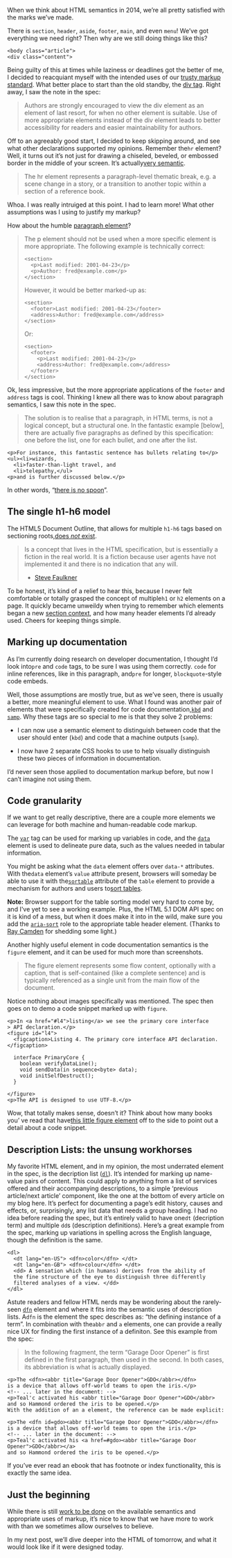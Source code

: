 When we think about HTML semantics in 2014, we’re all pretty satisfied
with the marks we’ve made.

There is `section`, `header`, `aside`, `footer`, `main`, and even `menu`!
We’ve got everything we need right? Then why are we still doing things like this?

    <body class="article">
    <div class="content">

Being guilty of this at times while laziness or deadlines got the better of me,
I decided to reacquiant myself with the intended uses of our
[trusty markup standard][1]. What better place to start than the old standby,
the [div tag][2]. Right away, I saw the note in the spec:

> Authors are strongly encouraged to view the div element as an element of last
> resort, for when no other element is suitable. Use of more appropriate elements
> instead of the div element leads to better accessibility for readers and easier
> maintainability for authors.


Off to an agreeably good start, I decided to keep skipping around, and see what
other declarations supported my opinions. Remember the`hr` element? Well, it
turns out it’s not just for drawing a chiseled, beveled, or embossed border in
the middle of your screen. It’s actually[very semantic][3].

> The hr element represents a paragraph-level thematic break, e.g. a scene
> change in a story, or a transition to another topic within a section of a
> reference book.

Whoa. I was really intruiged at this point. I had to learn more! What other
assumptions was I using to justify my markup?

How about the humble [paragraph element][4]?

> The p element should not be used when a more specific element is more
> appropriate. The following example is technically correct:
>
>     <section>
>       <p>Last modified: 2001-04-23</p>
>       <p>Author: fred@example.com</p>
>     </section>
>
> However, it would be better marked-up as:
>
>     <section>
>       <footer>Last modified: 2001-04-23</footer>
>       <address>Author: fred@example.com</address>
>     </section>
>
> Or:
>
>     <section>
>       <footer>
>         <p>Last modified: 2001-04-23</p>
>         <address>Author: fred@example.com</address>
>       </footer>
>     </section>

Ok, less impressive, but the more appropriate applications of the `footer` and
`address` tags is cool. Thinking I knew all there was to know about paragraph
semantics, I saw this note in the spec.

> The solution is to realise that a paragraph, in HTML terms, is not a logical
> concept, but a structural one. In the fantastic example [below], there are
> actually five paragraphs as defined by this specification: one before the list,
> one for each bullet, and one after the list.

    <p>For instance, this fantastic sentence has bullets relating to</p>
    <ul><li>wizards,
      <li>faster-than-light travel, and
      <li>telepathy,</ul>
    <p>and is further discussed below.</p>

In other words, “[there is no spoon][5]”.

## The single h1-h6 model

The HTML5 Document Outline, that allows for multiple `h1-h6` tags based on
sectioning roots,[does *not* exist][6].

> Is a concept that lives in the HTML specification, but is essentially a
> fiction in the real world. It is a fiction because user agents have not
> implemented it and there is no indication that any will.
> - [Steve Faulkner][7]

To be honest, it’s kind of a relief to hear this, because I never felt
comfortable or totally grasped the concept of multiple`h1` or `h2` elements on
a page. It quickly became unweildy when trying to remember which elements began
a new [section context][8], and how many header elements I’d already used.
Cheers for keeping things simple.

## Marking up documentation

As I’m currently doing research on developer documentation, I thought I’d
look into`pre` and `code` tags, to be sure I was using them correctly. `code`
for inline references, like in this paragraph, and`pre` for longer,
`blockquote`-style code embeds.

Well, those assumptions are mostly true, but as we’ve seen, there is usually
a better, more meaningful element to use. What I found was another pair of
elements that were specifically created for code documentation,[`kbd`][9] and
[`samp`][10]. Why these tags are so special to me is that they solve 2 problems:

*   I can now use a semantic element to distinguish between code that the user
    should enter
    (`kbd`) and code that a machine outputs (`samp`).

*   I now have 2 separate CSS hooks to use to help visually distinguish these
    two pieces of information in documentation.

I’d never seen those applied to documentation markup before, but now I can’t
imagine not using them.

## Code granularity

If we want to get really descriptive, there are a couple more elements we can
leverage for both machine and human-readable code markup.

The [`var`][11] tag can be used for marking up variables in code, and the
[`data`][12] element is used to delineate pure data, such as the values needed
in tabular information.

You might be asking what the `data` element offers over `data-*` attributes.
With the`data` element’s `value` attribute present, browsers will someday be
able to use it with the[`sortable`][13] attribute of the `table` element to
provide a mechanism for authors and users to[sort tables][14].

**Note:** Browser support for the table sorting model very hard to come by, and
I've yet to see a working example. Plus, the HTML 5.1 DOM API spec on it is kind
of a mess, but when it does make it into in the wild, make sure you add the
[`aria-sort`][15] role to the appropriate table header element. (Thanks to 
[Ray Camden][16] for shedding some light.)

Another highly useful element in code documentation semantics is the `figure`
element, and it can be used for much more than screenshots.

> The figure element represents some flow content, optionally with a caption,
> that is self-contained (like a complete sentence) and is typically referenced as
> a single unit from the main flow of the document.


Notice nothing about images specifically was mentioned. The spec then goes on
to demo a code snippet marked up with `figure`.

    <p>In <a href="#l4">listing</a> we see the primary core interface
    > API declaration.</p>
    <figure id="l4">
      <figcaption>Listing 4. The primary core interface API declaration.</figcaption>
      
      interface PrimaryCore {
        boolean verifyDataLine();
        void sendData(in sequence<byte> data);
        void initSelfDestruct();
      }
      
    </figure>
    <p>The API is designed to use UTF-8.</p>


Wow, that totally makes sense, doesn’t it? Think about how many books you’
ve read that have[this little figure element][17] off to the side to point out
a detail about a code snippet.

## Description Lists: the unsung workhorses

My favorite HTML element, and in my opinion, the most underrated element in the
spec, is the decription list
([`dl`][18]). It’s intended for marking up name-value pairs of content. This
could apply to anything from a list of services offered and their accompanying
descriptions, to a simple ‘previous article/next article’ component, like the
one at the bottom of every article on my blog here. It’s perfect for documenting
a page’s edit history, causes and effects, or, surprisingly, any list data that
needs a group heading. I had no idea before reading the spec, but it’s entirely
valid to have one`dt` (decription term) and multiple `dd`s (description
definitions). Here’s a great example from the spec, marking up variations in
spelling across the English language, though the definition is the same.

    <dl>
      <dt lang="en-US"> <dfn>color</dfn> </dt>
      <dt lang="en-GB"> <dfn>colour</dfn> </dt>
      <dd> A sensation which (in humans) derives from the ability of
      the fine structure of the eye to distinguish three differently
      filtered analyses of a view. </dd>
    </dl>

Astute readers and fellow HTML nerds may be wondering about the rarely-seen
[`dfn`][19] element and where it fits into the semantic uses of description
lists. A`dfn` is the element the spec describes as: “the defining instance of
a term”. In combination with the`abbr` and `a` elements, one can provide a
really nice UX for finding the first instance of a definiton. See this example
from the spec:

> In the following fragment, the term “Garage Door Opener” is first defined
> in the first paragraph, then used in the second. In both cases, its abbreviation
> is what is actually displayed.

    <p>The <dfn><abbr title="Garage Door Opener">GDO</abbr></dfn>
    is a device that allows off-world teams to open the iris.</p>
    <!-- ... later in the document: -->
    <p>Teal'c activated his <abbr title="Garage Door Opener">GDO</abbr>
    and so Hammond ordered the iris to be opened.</p>
    With the addition of an a element, the reference can be made explicit:
    
    <p>The <dfn id=gdo><abbr title="Garage Door Opener">GDO</abbr></dfn>
    is a device that allows off-world teams to open the iris.</p>
    <!-- ... later in the document: -->
    <p>Teal'c activated his <a href=#gdo><abbr title="Garage Door Opener">GDO</abbr></a>
    and so Hammond ordered the iris to be opened.</p>


If you’ve ever read an ebook that has footnote or index functionality, this
is exactly the same idea.

## Just the beginning

While there is still [work to be done][20] on the available semantics and
appropriate uses of markup, it’s nice to know that we have more to work with
than we sometimes allow ourselves to believe.

In my next post, we’ll dive deeper into the HTML of tomorrow, and what it
would look like if it were designed today.

 [1]: https://developer.mozilla.org/en-US/docs/Web/HTML
 [2]: http://www.w3.org/html/wg/drafts/html/master/grouping-content.html#the-div-element
 [3]: http://www.w3.org/html/wg/drafts/html/master/grouping-content.html#the-hr-element
 [4]: http://www.w3.org/html/wg/drafts/html/master/grouping-content.html#the-p-element
 [5]: http://www.youtube.com/watch?v=XO0pcWxcROI
 [6]: http://blog.paciellogroup.com/2013/10/html5-document-outline/
 [7]: http://kevinsuttle.com/posts/the-art-of-html-semantics-pt1/twitter.com/stevefaulkner
 [8]: http://www.w3.org/TR/html5/sections.html#outlines
 [9]: http://www.w3.org/html/wg/drafts/html/master/text-level-semantics.html#the-kbd-element

 [10]: http://www.w3.org/html/wg/drafts/html/master/text-level-semantics.html#the-samp-element
 [11]: http://www.w3.org/html/wg/drafts/html/master/text-level-semantics.html#the-var-element
 [12]: http://www.w3.org/html/wg/drafts/html/master/text-level-semantics.html#the-data-element
 [13]: http://www.w3.org/html/wg/drafts/html/master/tabular-data.html#attr-table-sortable
 [14]: http://www.w3.org/html/wg/drafts/html/master/tabular-data.html#table-sorting-model
 [15]: http://www.w3.org/TR/wai-aria/states_and_properties#aria-sort
 [16]: http://www.raymondcamden.com/
 [17]: http://www.codinghorror.com/blog/2007/12/on-the-meaning-of-coding-horror.html
 [18]: http://www.w3.org/TR/html5/grouping-content.html#the-dl-element
 [19]: http://www.w3.org/TR/html5/text-level-semantics.html#the-dfn-element

 [20]: http://alistapart.com/comments/battle-for-the-body-field#336421
